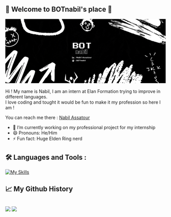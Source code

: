  ## 👋 Welcome to BOTnabil's place 🤖

![alt text](BOT.png)
<!--
**BOTnabil/BOTnabil** is a ✨ _special_ ✨ repository because its `README.md` (this file) appears on your GitHub profile.

Here are some ideas to get you started:

- 🔭 I’m currently working on ...
- 🌱 I’m currently learning ...
- 👯 I’m looking to collaborate on ...
- 🤔 I’m looking for help with ...
- 💬 Ask me about ...
- 📫 How to reach me: ...
- 😄 Pronouns: ...
- ⚡ Fun fact: ...
-->
Hi ! My name is Nabil, I am an intern at Elan Formation trying to improve in different languages. <br> 
I love coding and tought it would be fun to make it my profession so here I am !

You can reach me there : [Nabil Assatour](https://www.linkedin.com/in/nabil-assatour-010196302/)

- 🌱 I’m currently working on my professional project for my internship
- 😄 Pronouns: He/Him
- ⚡ Fun fact: Huge Elden Ring nerd

## 🛠️ Languages and Tools :  <br> 
[![My Skills](https://skillicons.dev/icons?i=html,css,js,php,mysql,symfony,git,figma,ps,pr)](https://skillicons.dev)
<br>
## 📈 My Github History
<br>
 <img src ="https://github-readme-stats.vercel.app/api?username=BOTnabil&show_icons=true&theme=midnight-purple" height = 160px>
 <img src ="https://github-readme-stats.vercel.app/api/top-langs/?username=BOTnabil&layout=compact&theme=midnight-purple" height = 160px>
<br>
